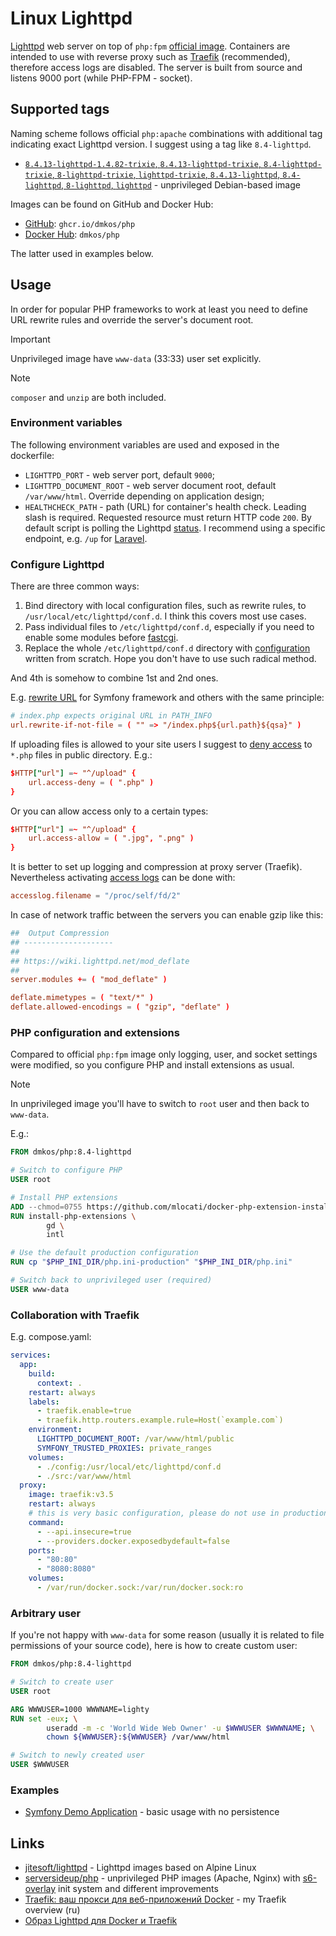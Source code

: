 # Linux Lighttpd

[Lighttpd](https://www.lighttpd.net/) web server on top of `php:fpm`
[official image](https://hub.docker.com/_/php).
Containers are intended to use with reverse proxy such as
[Traefik](https://doc.traefik.io/traefik/getting-started/quick-start/)
(recommended), therefore access logs are disabled.
The server is built from source and listens 9000 port (while PHP-FPM - socket).

## Supported tags

Naming scheme follows official `php:apache` combinations with additional tag
indicating exact Lighttpd version. I suggest using a tag like `8.4-lighttpd`.

* [`8.4.13-lighttpd-1.4.82-trixie`, `8.4.13-lighttpd-trixie`, `8.4-lighttpd-trixie`, `8-lighttpd-trixie`, `lighttpd-trixie`, `8.4.13-lighttpd`, `8.4-lighttpd`, `8-lighttpd`, `lighttpd`](./8.4/trixie/Dockerfile) - unprivileged Debian-based image

Images can be found on GitHub and Docker Hub:

* [GitHub](https://github.com/dmkos/php-containers/pkgs/container/php): `ghcr.io/dmkos/php`
* [Docker Hub](https://hub.docker.com/r/dmkos/php): `dmkos/php`

The latter used in examples below.

## Usage

In order for popular PHP frameworks to work at least you need to define URL
rewrite rules and override the server's document root.

> [!important]
> Unprivileged image have `www-data` (33:33) user set explicitly.

> [!note]
> `composer` and `unzip` are both included.

### Environment variables

The following environment variables are used and exposed in the dockerfile:

* `LIGHTTPD_PORT` - web server port, default `9000`;
* `LIGHTTPD_DOCUMENT_ROOT` - web server document root, default `/var/www/html`.
Override depending on application design;
* `HEALTHCHECK_PATH` - path (URL) for container's health check.
Leading slash is required. Requested resource must return HTTP code `200`. 
By default script is polling the Lighttpd [status](https://redmine.lighttpd.net/projects/lighttpd/wiki/Mod_status).
I recommend using a specific endpoint, e.g. `/up` for [Laravel](https://laravel.com/docs/12.x/deployment#the-health-route).

### Configure Lighttpd

There are three common ways:

1. Bind directory with local configuration files, such as rewrite rules, to `/usr/local/etc/lighttpd/conf.d`.
I think this covers most use cases.
2. Pass individual files to `/etc/lighttpd/conf.d`, especially if you
need to enable some modules before [fastcgi](https://redmine.lighttpd.net/projects/lighttpd/wiki/Mod_fastcgi).
3. Replace the whole `/etc/lighttpd/conf.d` directory with
[configuration](https://redmine.lighttpd.net/projects/lighttpd/wiki/Docs_ConfigurationOptions)
written from scratch. Hope you don't have to use such radical method.

And 4th is somehow to combine 1st and 2nd ones.

E.g. [rewrite URL](https://redmine.lighttpd.net/projects/lighttpd/wiki/Docs_ModRewrite)
for Symfony framework and others with the same principle:

```conf
# index.php expects original URL in PATH_INFO
url.rewrite-if-not-file = ( "" => "/index.php${url.path}${qsa}" )
```

If uploading files is allowed to your site users I suggest to
[deny access](https://redmine.lighttpd.net/projects/lighttpd/wiki/Mod_access)
to `*.php` files in public directory. E.g.:

```conf
$HTTP["url"] =~ "^/upload" {
    url.access-deny = ( ".php" )
}
```

Or you can allow access only to a certain types:

```conf
$HTTP["url"] =~ "^/upload" {
    url.access-allow = ( ".jpg", ".png" )
}
```

It is better to set up logging and compression at proxy server (Traefik).
Nevertheless activating [access logs](https://redmine.lighttpd.net/projects/lighttpd/wiki/Docs_ModAccessLog)
can be done with:

```conf
accesslog.filename = "/proc/self/fd/2"
```

In case of network traffic between the servers you can enable gzip like this:

```conf
##  Output Compression
## --------------------
##
## https://wiki.lighttpd.net/mod_deflate
##
server.modules += ( "mod_deflate" )

deflate.mimetypes = ( "text/*" )
deflate.allowed-encodings = ( "gzip", "deflate" )
```

### PHP configuration and extensions

Compared to official `php:fpm` image only logging, user, and socket settings
were modified, so you configure PHP and install extensions as usual.

> [!note]
> In unprivileged image you'll have to switch to `root` user and then back to `www-data`.

E.g.:

```dockerfile
FROM dmkos/php:8.4-lighttpd

# Switch to configure PHP
USER root

# Install PHP extensions
ADD --chmod=0755 https://github.com/mlocati/docker-php-extension-installer/releases/latest/download/install-php-extensions /usr/local/bin/
RUN install-php-extensions \
        gd \
        intl

# Use the default production configuration
RUN cp "$PHP_INI_DIR/php.ini-production" "$PHP_INI_DIR/php.ini"

# Switch back to unprivileged user (required)
USER www-data
```

### Collaboration with Traefik

E.g. compose.yaml:

```yaml
services:
  app:
    build:
      context: .
    restart: always
    labels:
      - traefik.enable=true
      - traefik.http.routers.example.rule=Host(`example.com`)
    environment:
      LIGHTTPD_DOCUMENT_ROOT: /var/www/html/public
      SYMFONY_TRUSTED_PROXIES: private_ranges
    volumes:
      - ./config:/usr/local/etc/lighttpd/conf.d
      - ./src:/var/www/html
  proxy:
    image: traefik:v3.5
    restart: always
    # this is very basic configuration, please do not use in production
    command:
      - --api.insecure=true
      - --providers.docker.exposedbydefault=false
    ports:
      - "80:80"
      - "8080:8080"
    volumes:
      - /var/run/docker.sock:/var/run/docker.sock:ro
```

### Arbitrary user

If you're not happy with `www-data` for some reason (usually it is related
to file permissions of your source code), here is how to create custom user:

```dockerfile
FROM dmkos/php:8.4-lighttpd

# Switch to create user
USER root

ARG WWWUSER=1000 WWWNAME=lighty
RUN set -eux; \
        useradd -m -c 'World Wide Web Owner' -u $WWWUSER $WWWNAME; \
        chown ${WWWUSER}:${WWWUSER} /var/www/html

# Switch to newly created user
USER $WWWUSER
```

### Examples

* [Symfony Demo Application](./examples/demo) - basic usage with no persistence

## Links

* [jitesoft/lighttpd](https://hub.docker.com/r/jitesoft/lighttpd) - Lighttpd images based on Alpine Linux
* [serversideup/php](https://hub.docker.com/r/serversideup/php) - unprivileged
PHP images (Apache, Nginx) with [s6-overlay](https://github.com/just-containers/s6-overlay)
init system and different improvements
* [Traefik: ваш прокcи для веб-приложений Docker](https://comp.dmkos.ru/publ/traefik-vas-prokci-dla-veb-prilozenij-docker/) - my Traefik overview (ru)
* [Образ Lighttpd для Docker и Traefik](https://comp.dmkos.ru/publ/obraz-lighttpd-dla-docker-i-traefik/)
